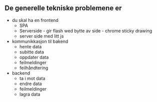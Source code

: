 ## De generelle tekniske problemene er
- du skal ha en frontend
    - SPA
    - Serverside - gir flash wed bytte av side - chrome sticky drawing
    - server side med litt js
- kommunikkasjon til bakend
    - hente data
    - subitte data
    - oppdater data
    - feilmeldinger
    - feilhåndtering
- backend
    - ta i mot data
    - endre data
    - feilmeldinger
    - lagra data